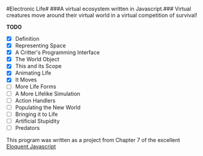 #Electronic Life#
###A virtual ecosystem written in Javascript.###
Virtual creatures move around their virtual world in a virtual competition of survival!

**TODO**

- [x] Definition
- [x] Representing Space
- [x] A Critter's Programming Interface
- [x] The World Object
- [x] This and its Scope
- [x] Animating Life
- [x] It Moves
- [ ] More Life Forms
- [ ] A More Lifelike Simulation
- [ ] Action Handlers
- [ ] Populating the New World
- [ ] Bringing it to Life
- [ ] Artificial Stupidity
- [ ] Predators

This program was written as a project from Chapter 7 of the excellent [Eloquent Javascript](http://eloquentjavascript.net/07_elife.html)
